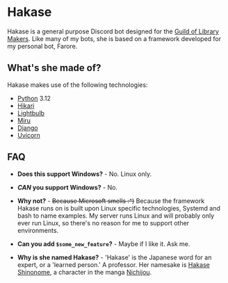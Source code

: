 # Hakase
Hakase is a general purpose Discord bot designed for the [Guild of Library Makers](https://www.guildoflibrarymakers.com/). Like many of my bots, she is based on a framework developed for my personal bot, Farore.


## What's she made of?
Hakase makes use of the following technologies:

- [Python](https://www.python.org/) 3.12
- [Hikari](https://www.hikari-py.dev/)
- [Lightbulb](https://hikari-lightbulb.readthedocs.io/en/latest/#)
- [Miru](https://hikari-miru.readthedocs.io/en/latest/index.html)
- [Django](https://www.djangoproject.com/)
- [Uvicorn](https://www.uvicorn.org/)

## FAQ

- **Does this support Windows?** - No. Linux only.

- ***CAN* you support Windows?** - No.

- **Why not?** - ~~Because Microsoft smells :^)~~ Because the framework Hakase runs on is built upon Linux specific technologies, Systemd and bash to name examples. My server runs Linux and will probably only ever run Linux, so there's no reason for me to support other environments. 

- **Can you add `$some_new_feature`?** - Maybe if I like it. Ask me.

- **Why is she named Hakase?** - 'Hakase' is the Japanese word for an expert, or a 'learned person.' A professor. Her namesake is [Hakase Shinonome](https://nichijou.fandom.com/wiki/Hakase_Shinonome), a character in the manga [Nichijou](https://en.wikipedia.org/wiki/Nichijou).